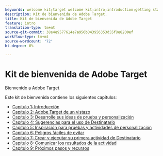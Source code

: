 ```yaml
---
keywords: welcome kit;target welcome kit;intro;introduction;getting started
description: Kit de bienvenida de Adobe Target.
title: Kit de bienvenida de Adobe Target
feature: intro
translation-type: tm+mt
source-git-commit: 38a4e9577614e7a956b043956353d55f8e8200ef
workflow-type: tm+mt
source-wordcount: '72'
ht-degree: 0%

---
```



# Kit de bienvenida de Adobe Target

Bienvenido a Adobe Target.

Este kit de bienvenida contiene los siguientes capítulos:

* [Capítulo 1: Introducción](/help/c-intro/target-welcome-kit-1.md)
* [Capítulo 2: Adobe Target de un vistazo](/help/c-intro/target-welcome-kit-2.md)
* [Capítulo 3: Desarrolle sus ideas de prueba y personalización](/help/c-intro/target-welcome-kit-3.md)
* [Capítulo 4: Sugerencias para el uso de Destinatario](/help/c-intro/target-welcome-kit-4.md)
* [Capítulo 5: Inspiración para pruebas y actividades de personalización](/help/c-intro/target-welcome-kit-5.md)
* [Capítulo 6: Peligros fáciles de evitar](/help/c-intro/target-welcome-kit-6.md)
* [Capítulo 7: Crear y ejecutar su primera actividad de Destinatario](/help/c-intro/target-welcome-kit-7.md)
* [Capítulo 8: Comunicar los resultados de la actividad](/help/c-intro/target-welcome-kit-8.md)
* [Capítulo 9: Próximos pasos y recursos](/help/c-intro/target-welcome-kit-9.md)
